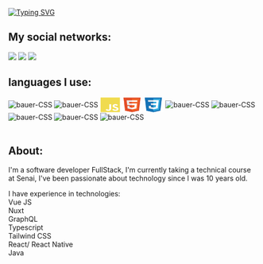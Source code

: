 
[![Typing SVG](https://readme-typing-svg.herokuapp.com/?color=00bfbf&size=35&center=true&vCenter=true&width=1000&lines=HELLO,+MY+NAME+is+João+Bauer;I'm+17+years+old;I+from+Brasil,+SC;I+study+systems+development+at+Senai;Be+Welcome!+:%29)](https://git.io/typing-svg)


## My social networks:
<div> 
  <a href="https://www.instagram.com/joaobauer04/" target="_blank"><img src="https://img.shields.io/badge/-Instagram-%23E4405F?style=for-the-badge&logo=instagram&logoColor=white" target="_blank"></a>
  <a href = "joaopedrobauer04@gmail.com"><img src="https://img.shields.io/badge/-Gmail-%23333?style=for-the-badge&logo=gmail&logoColor=white" target="_blank"></a>
  <a href="https://www.linkedin.com/in/jo%C3%A3o-pedro-bauer-calestini-19179a233/" target="_blank"><img src="https://img.shields.io/badge/-LinkedIn-%230077B5?style=for-the-badge&logo=linkedin&logoColor=white" target="_blank"></a> 

<br>


  ## languages I use:
   <div style="display: inline_block">
   <img align="center" alt="bauer-CSS" height="30" width="40"  src="https://cdn.jsdelivr.net/gh/devicons/devicon/icons/graphql/graphql-plain.svg" />
   <img align="center" alt="bauer-CSS" height="30" width="40"  src="https://cdn.jsdelivr.net/gh/devicons/devicon/icons/nuxtjs/nuxtjs-original.svg" />
   <img align="center" alt="bauer-CSS" height="30" width="40"  src="https://raw.githubusercontent.com/devicons/devicon/master/icons/javascript/javascript-plain.svg">
   <img align="center" alt="bauer-CSS" height="30" width="40"  src="https://raw.githubusercontent.com/devicons/devicon/master/icons/html5/html5-original.svg">
   <img align="center" alt="bauer-CSS" height="30" width="40"  src="https://raw.githubusercontent.com/devicons/devicon/master/icons/css3/css3-original.svg">
   <img align="center" alt="bauer-CSS" height="30" width="40"  src="https://cdn.jsdelivr.net/gh/devicons/devicon/icons/tailwindcss/tailwindcss-plain.svg" />  
   <img align="center" alt="bauer-CSS" height="30" width="40"  src="https://cdn.jsdelivr.net/gh/devicons/devicon/icons/typescript/typescript-original.svg" />
   <img align="center" alt="bauer-CSS" height="30" width="40"  src="https://cdn.jsdelivr.net/gh/devicons/devicon/icons/react/react-original.svg" />
   <img align="center" alt="bauer-CSS" height="30" width="40"  src="https://cdn.jsdelivr.net/gh/devicons/devicon/icons/vuejs/vuejs-original.svg" />
   <img align="center" alt="bauer-CSS" height="30" width="40"  src="https://cdn.jsdelivr.net/gh/devicons/devicon/icons/java/java-original.svg" />                                                           
</div>

<br/>

## About:
I'm a software developer FullStack, I'm currently taking a technical course at Senai, I've been passionate about technology since I was 10 years old.

I have experience in technologies:
<br/>
Vue JS
<br/>
Nuxt
<br/>
GraphQL
<br/>
Typescript
<br/>
Tailwind CSS
<br/>
React/ React Native
<br/>
Java
<br/>
</div>

